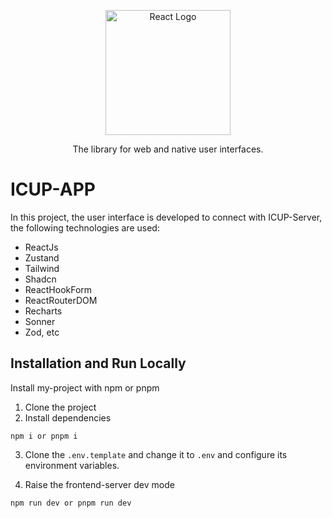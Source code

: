 <p align="center">
  <a href="https://react.dev/" target="blank"><img src="https://cdn.worldvectorlogo.com/logos/react-2.svg" width="200" alt="React Logo" /></a>
</p>
<p align="center">The library for web and native user interfaces.</p>

# ICUP-APP

In this project, the user interface is developed to connect with ICUP-Server, the following technologies are used:

- ReactJs
- Zustand
- Tailwind
- Shadcn
- ReactHookForm
- ReactRouterDOM
- Recharts
- Sonner
- Zod, etc

## Installation and Run Locally

Install my-project with npm or pnpm

1. Clone the project
2. Install dependencies

```
npm i or pnpm i
```

3. Clone the `.env.template` and change it to `.env` and configure its environment variables.

4. Raise the frontend-server dev mode

```
npm run dev or pnpm run dev
```
